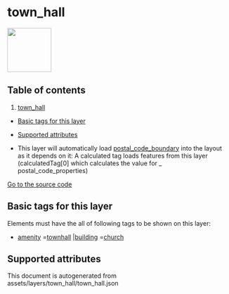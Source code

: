town_hall
===========



<img src='https://mapcomplete.osm.be/./assets/themes/postal_codes/townhall.svg' height="100px"> 

## Table of contents

1. [town_hall](#town_hall)

- [Basic tags for this layer](#basic-tags-for-this-layer)
- [Supported attributes](#supported-attributes)


- This layer will automatically load  [postal_code_boundary](./postal_code_boundary.md)  into the layout as it depends
  on it:  A calculated tag loads features from this layer (calculatedTag[0] which calculates the value for _
  postal_code_properties)

[Go to the source code](../assets/layers/town_hall/town_hall.json)



Basic tags for this layer
---------------------------



Elements must have the all of following tags to be shown on this layer:

- <a href='https://wiki.openstreetmap.org/wiki/Key:amenity' target='_blank'>amenity</a>
  =<a href='https://wiki.openstreetmap.org/wiki/Tag:amenity%3Dtownhall' target='_blank'>townhall</a>
  |<a href='https://wiki.openstreetmap.org/wiki/Key:building' target='_blank'>building</a>
  =<a href='https://wiki.openstreetmap.org/wiki/Tag:building%3Dchurch' target='_blank'>church</a>

Supported attributes
----------------------



This document is autogenerated from assets/layers/town_hall/town_hall.json